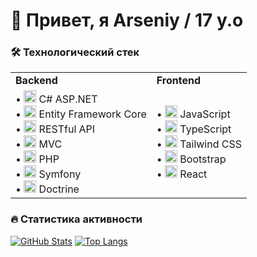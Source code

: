 # 👋 Привет, я Arseniy / 17 y.o

### 🛠️ Технологический стек

<table>
  <tr>
    <td><strong>Backend</strong></td>
    <td><strong>Frontend</strong></td>
  </tr>
  <tr>
    <td>
      • <img src="https://img.shields.io/badge/C%23-239120?logo=c-sharp&logoColor=white" alt="C#" height="20"> C# ASP.NET<br>
      • <img src="https://img.shields.io/badge/EF_Core-512BD4?logo=.net&logoColor=white" alt="EF Core" height="20"> Entity Framework Core<br>
      • <img src="https://img.shields.io/badge/REST_API-FF6C37?logo=postman&logoColor=white" alt="REST API" height="20"> RESTful API<br>
      • <img src="https://img.shields.io/badge/MVC-5C2D91?logo=.net&logoColor=white" alt="MVC" height="20"> MVC<br>
      • <img src="https://img.shields.io/badge/PHP-777BB4?logo=php&logoColor=white" alt="PHP" height="20"> PHP<br>
      • <img src="https://img.shields.io/badge/Symfony-000000?logo=symfony&logoColor=white" alt="Symfony" height="20"> Symfony<br>
      • <img src="https://img.shields.io/badge/Doctrine-000000?logo=doctrine&logoColor=white" alt="Doctrine" height="20"> Doctrine
    </td>
    <td>
      • <img src="https://img.shields.io/badge/JavaScript-F7DF1E?logo=javascript&logoColor=black" alt="JS" height="20"> JavaScript<br>
      • <img src="https://img.shields.io/badge/TypeScript-3178C6?logo=typescript&logoColor=white" alt="TS" height="20"> TypeScript<br>
      • <img src="https://img.shields.io/badge/Tailwind_CSS-06B6D4?logo=tailwind-css&logoColor=white" alt="Tailwind" height="20"> Tailwind CSS<br>
      • <img src="https://img.shields.io/badge/Bootstrap-7952B3?logo=bootstrap&logoColor=white" alt="Bootstrap" height="20"> Bootstrap<br>
      • <img src="https://img.shields.io/badge/React-61DAFB?logo=react&logoColor=black" alt="React" height="20"> React
    </td>
  </tr>
</table>

### 🔥 Статистика активности

[![GitHub Stats](https://github-readme-stats.vercel.app/api?username=ВАШ_НИК&show_icons=true&theme=radical)](https://github.com/senyich)
[![Top Langs](https://github-readme-stats.vercel.app/api/top-langs/?username=ВАШ_НИК&layout=compact&theme=radical)](https://github.com/senyich)
